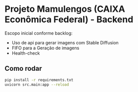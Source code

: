 # Projeto Mamulengos (CAIXA Econômica Federal) - Backend

Escopo inicial conforme backlog:

- Uso de api para gerar imagens com Stable Diffusion
- FIFO para a Geração de imagens
- Health-check

## Como rodar
```bash
pip install -r requirements.txt
uvicorn src.main:app --reload
```
